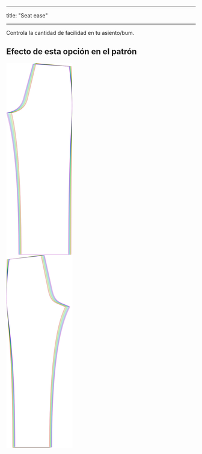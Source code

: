 - - -
title: "Seat ease"
- - -

Controla la cantidad de facilidad en tu asiento/bum.

## Efecto de esta opción en el patrón

![Esta imagen muestra el efecto de esta opción superponiendo varias variantes que tienen un valor diferente para esta opción](titan_seatease_sample.svg "Efecto de esta opción en el patrón")

